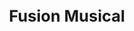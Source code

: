 ---
title: "Fusion Musical"
url: /ciudad-autonoma-de-buenos-aires/fusion-musical/
shop: instrumento musical
---
